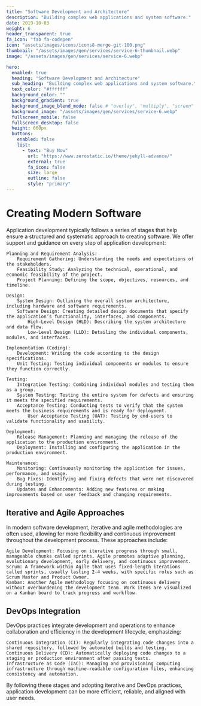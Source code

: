 ```yaml
---
title: "Software Development and Architecture"
description: "Building complex web applications and system software."
date: 2019-10-03
weight: 6
header_transparent: true
fa_icon: "fab fa-codepen"
icon: "assets/images/icons/icons8-merge-git-100.png"
thumbnail: "/assets/images/gen/services/service-6-thumbnail.webp"
image: "/assets/images/gen/services/service-6.webp"

hero:
  enabled: true
  heading: "Software Development and Architecture"
  sub_heading: "Building complex web applications and system software."
  text_color: "#ffffff"
  background_color: ""
  background_gradient: true
  background_image_blend_mode: false # "overlay", "multiply", "screen"
  background_image: "/assets/images/gen/services/service-6.webp"
  fullscreen_mobile: false
  fullscreen_desktop: false
  height: 660px
  buttons:
    enabled: false
    list:
      - text: "Buy Now"
        url: "https://www.zerostatic.io/theme/jekyll-advance/"
        external: true
        fa_icon: false
        size: large
        outline: false
        style: "primary"
---
```


# Creating Modern Software

Application development typically follows a series of stages that help ensure a structured and systematic approach to creating software. We offer support and guidance on every step of application development:

    Planning and Requirement Analysis:
        Requirement Gathering: Understanding the needs and expectations of the stakeholders.
        Feasibility Study: Analyzing the technical, operational, and economic feasibility of the project.
        Project Planning: Defining the scope, objectives, resources, and timeline.

    Design:
        System Design: Outlining the overall system architecture, including hardware and software requirements.
        Software Design: Creating detailed design documents that specify the application’s functionality, interfaces, and components.
            High-Level Design (HLD): Describing the system architecture and data flow.
            Low-Level Design (LLD): Detailing the individual components, modules, and interfaces.

    Implementation (Coding):
        Development: Writing the code according to the design specifications.
        Unit Testing: Testing individual components or modules to ensure they function correctly.

    Testing:
        Integration Testing: Combining individual modules and testing them as a group.
        System Testing: Testing the entire system for defects and ensuring it meets the specified requirements.
        Acceptance Testing: Conducting tests to verify that the system meets the business requirements and is ready for deployment.
            User Acceptance Testing (UAT): Testing by end-users to validate functionality and usability.

    Deployment:
        Release Management: Planning and managing the release of the application to the production environment.
        Deployment: Installing and configuring the application in the production environment.

    Maintenance:
        Monitoring: Continuously monitoring the application for issues, performance, and usage.
        Bug Fixes: Identifying and fixing defects that were not discovered during testing.
        Updates and Enhancements: Adding new features or making improvements based on user feedback and changing requirements.

## Iterative and Agile Approaches

In modern software development, iterative and agile methodologies are often used, allowing for more flexibility and continuous improvement throughout the development process. These approaches include:

    Agile Development: Focusing on iterative progress through small, manageable chunks called sprints. Agile promotes adaptive planning, evolutionary development, early delivery, and continuous improvement.
    Scrum: A framework within Agile that uses fixed-length iterations called sprints, usually lasting 2-4 weeks, with specific roles such as Scrum Master and Product Owner.
    Kanban: Another Agile methodology focusing on continuous delivery without overburdening the development team. Work items are visualized on a Kanban board to track progress and workflow.

## DevOps Integration

DevOps practices integrate development and operations to enhance collaboration and efficiency in the development lifecycle, emphasizing:

    Continuous Integration (CI): Regularly integrating code changes into a shared repository, followed by automated builds and testing.
    Continuous Delivery (CD): Automatically deploying code changes to a staging or production environment after passing tests.
    Infrastructure as Code (IaC): Managing and provisioning computing infrastructure through machine-readable configuration files, enhancing consistency and automation.

By following these stages and adopting iterative and DevOps practices, application development can be more efficient, reliable, and aligned with user needs.